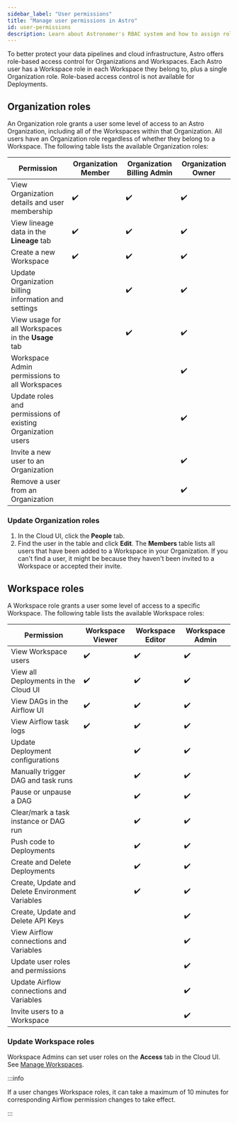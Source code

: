 ```yaml
---
sidebar_label: "User permissions"
title: "Manage user permissions in Astro"
id: user-permissions
description: Learn about Astronomer's RBAC system and how to assign roles to users.
---
```


To better protect your data pipelines and cloud infrastructure, Astro offers role-based access control for Organizations and Workspaces. Each Astro user has a Workspace role in each Workspace they belong to, plus a single Organization role. Role-based access control is not available for Deployments.

## Organization roles

An Organization role grants a user some level of access to an Astro Organization, including all of the Workspaces within that Organization. All users have an Organization role regardless of whether they belong to a Workspace. The following table lists the available Organization roles:

| Permission                                                  | **Organization Member** | **Organization Billing Admin** | **Organization Owner** |
| ----------------------------------------------------------- | ----------------------- | ------------------------------ | ---------------------- |
| View Organization details and user membership               | ✔️                      | ✔️                             | ✔️                     |
| View lineage data in the **Lineage** tab                    | ✔️                      | ✔️                             | ✔️                     |
| Create a new Workspace                                      | ✔️                      | ✔️                             | ✔️                     |
| Update Organization billing information and settings        |                         | ✔️                             | ✔️                     |
| View usage for all Workspaces in the **Usage** tab          |                         | ✔️                             | ✔️                     |
| Workspace Admin permissions to all Workspaces               |                         |                                | ✔️                     |
| Update roles and permissions of existing Organization users |                         |                                | ✔️                     |
| Invite a new user to an Organization                        |                         |                                | ✔️                     |
| Remove a user from an Organization                          |                         |                                | ✔️                     |

### Update Organization roles

1. In the Cloud UI, click the **People** tab.
2. Find the user in the table and click **Edit**. The **Members** table lists all users that have been added to a Workspace in your Organization. If you can't find a user, it might be because they haven't been invited to a Workspace or accepted their invite.

## Workspace roles

A Workspace role grants a user some level of access to a specific Workspace. The following table lists the available Workspace roles:

| Permission                                      | **Workspace Viewer** | **Workspace Editor** | **Workspace Admin** |
| ----------------------------------------------- | -------------------- | -------------------- | ------------------- |
| View Workspace users                            | ✔️                   | ✔️                   | ✔️                  |
| View all Deployments in the Cloud UI            | ✔️                   | ✔️                   | ✔️                  |
| View DAGs in the Airflow UI                     | ✔️                   | ✔️                   | ✔️                  |
| View Airflow task logs                          | ✔️                   | ✔️                   | ✔️                  |
| Update Deployment configurations                |                      | ✔️                   | ✔️                  |
| Manually trigger DAG and task runs              |                      | ✔️                   | ✔️                  |
| Pause or unpause a DAG                          |                      | ✔️                   | ✔️                  |
| Clear/mark a task instance or DAG run           |                      | ✔️                   | ✔️                  |
| Push code to Deployments                        |                      | ✔️                   | ✔️                  |
| Create and Delete Deployments                   |                      | ✔️                   | ✔️                  |
| Create, Update and Delete Environment Variables |                      | ✔️                   | ✔️                  |
| Create, Update and Delete API Keys              |                      |                      | ✔️                  |
| View Airflow connections and Variables          |                      |                      | ✔️                  |
| Update user roles and permissions               |                      |                      | ✔️                  |
| Update Airflow connections and Variables        |                      |                      | ✔️                  |
| Invite users to a Workspace                     |                      |                      | ✔️                  |

### Update Workspace roles

Workspace Admins can set user roles on the **Access** tab in the Cloud UI. See [Manage Workspaces](manage-workspaces.md#manage-workspace-users).

:::info

If a user changes Workspace roles, it can take a maximum of 10 minutes for corresponding Airflow permission changes to take effect.

:::
